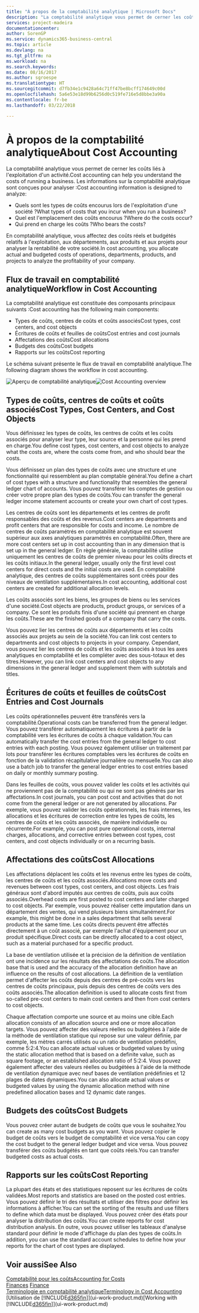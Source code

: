 ```yaml
---
title: "À propos de la comptabilité analytique | Microsoft Docs"
description: "La comptabilité analytique vous permet de cerner les coûts liés à l'exploitation d'un activié."
services: project-madeira
documentationcenter: 
author: SorenGP
ms.service: dynamics365-business-central
ms.topic: article
ms.devlang: na
ms.tgt_pltfrm: na
ms.workload: na
ms.search.keywords: 
ms.date: 08/16/2017
ms.author: sgroespe
ms.translationtype: HT
ms.sourcegitcommit: d7fb34e1c9428a64c71ff47be8bcff174649c00d
ms.openlocfilehash: 5a6e53e18d99b6256d0c519fe716e5d8bbe3a90a
ms.contentlocale: fr-be
ms.lasthandoff: 03/22/2018

---
```

# <a name="about-cost-accounting"></a><span data-ttu-id="f8fc0-103">À propos de la comptabilité analytique</span><span class="sxs-lookup"><span data-stu-id="f8fc0-103">About Cost Accounting</span></span>
<span data-ttu-id="f8fc0-104">La comptabilité analytique vous permet de cerner les coûts liés à l'exploitation d'un activité.</span><span class="sxs-lookup"><span data-stu-id="f8fc0-104">Cost accounting can help you understand the costs of running a business.</span></span> <span data-ttu-id="f8fc0-105">Les informations sur la comptabilité analytique sont conçues pour analyser :</span><span class="sxs-lookup"><span data-stu-id="f8fc0-105">Cost accounting information is designed to analyze:</span></span>  

-   <span data-ttu-id="f8fc0-106">Quels sont les types de coûts encourus lors de l'exploitation d'une société ?</span><span class="sxs-lookup"><span data-stu-id="f8fc0-106">What types of costs that you incur when you run a business?</span></span>  
-   <span data-ttu-id="f8fc0-107">Quel est l'emplacement des coûts encourus ?</span><span class="sxs-lookup"><span data-stu-id="f8fc0-107">Where do the costs occur?</span></span>  
-   <span data-ttu-id="f8fc0-108">Qui prend en charge les coûts ?</span><span class="sxs-lookup"><span data-stu-id="f8fc0-108">Who bears the costs?</span></span>  

<span data-ttu-id="f8fc0-109">En comptabilité analytique, vous affectez des coûts réels et budgétés relatifs à l'exploitation, aux départements, aux produits et aux projets pour analyser la rentabilité de votre société.</span><span class="sxs-lookup"><span data-stu-id="f8fc0-109">In cost accounting, you allocate actual and budgeted costs of operations, departments, products, and projects to analyze the profitability of your company.</span></span>  

## <a name="workflow-in-cost-accounting"></a><span data-ttu-id="f8fc0-110">Flux de travail en comptabilité analytique</span><span class="sxs-lookup"><span data-stu-id="f8fc0-110">Workflow in Cost Accounting</span></span>  
<span data-ttu-id="f8fc0-111">La comptabilité analytique est constituée des composants principaux suivants :</span><span class="sxs-lookup"><span data-stu-id="f8fc0-111">Cost accounting has the following main components:</span></span>  

-   <span data-ttu-id="f8fc0-112">Types de coûts, centres de coûts et coûts associés</span><span class="sxs-lookup"><span data-stu-id="f8fc0-112">Cost types, cost centers, and cost objects</span></span>  
-   <span data-ttu-id="f8fc0-113">Écritures de coûts et feuilles de coûts</span><span class="sxs-lookup"><span data-stu-id="f8fc0-113">Cost entries and cost journals</span></span>  
-   <span data-ttu-id="f8fc0-114">Affectations des coûts</span><span class="sxs-lookup"><span data-stu-id="f8fc0-114">Cost allocations</span></span>  
-   <span data-ttu-id="f8fc0-115">Budgets des coûts</span><span class="sxs-lookup"><span data-stu-id="f8fc0-115">Cost budgets</span></span>
-   <span data-ttu-id="f8fc0-116">Rapports sur les coûts</span><span class="sxs-lookup"><span data-stu-id="f8fc0-116">Cost reporting</span></span>  

<span data-ttu-id="f8fc0-117">Le schéma suivant présente le flux de travail en comptabilité analytique.</span><span class="sxs-lookup"><span data-stu-id="f8fc0-117">The following diagram shows the workflow in cost accounting.</span></span>  

<span data-ttu-id="f8fc0-118">![Aperçu de comptabilité analytique](media/costaccountingoverview.png "CostAccountingOverview")</span><span class="sxs-lookup"><span data-stu-id="f8fc0-118">![Cost Accounting overview](media/costaccountingoverview.png "CostAccountingOverview")</span></span>  

## <a name="cost-types-cost-centers-and-cost-objects"></a><span data-ttu-id="f8fc0-119">Types de coûts, centres de coûts et coûts associés</span><span class="sxs-lookup"><span data-stu-id="f8fc0-119">Cost Types, Cost Centers, and Cost Objects</span></span>  
<span data-ttu-id="f8fc0-120">Vous définissez les types de coûts, les centres de coûts et les coûts associés pour analyser leur type, leur source et la personne qui les prend en charge.</span><span class="sxs-lookup"><span data-stu-id="f8fc0-120">You define cost types, cost centers, and cost objects to analyze what the costs are, where the costs come from, and who should bear the costs.</span></span>  

<span data-ttu-id="f8fc0-121">Vous définissez un plan des types de coûts avec une structure et une fonctionnalité qui ressemblent au plan comptable général.</span><span class="sxs-lookup"><span data-stu-id="f8fc0-121">You define a chart of cost types with a structure and functionality that resembles the general ledger chart of accounts.</span></span> <span data-ttu-id="f8fc0-122">Vous pouvez transférer les comptes de gestion ou créer votre propre plan des types de coûts.</span><span class="sxs-lookup"><span data-stu-id="f8fc0-122">You can transfer the general ledger income statement accounts or create your own chart of cost types.</span></span>  

<span data-ttu-id="f8fc0-123">Les centres de coûts sont les départements et les centres de profit responsables des coûts et des revenus.</span><span class="sxs-lookup"><span data-stu-id="f8fc0-123">Cost centers are departments and profit centers that are responsible for costs and income.</span></span> <span data-ttu-id="f8fc0-124">Le nombre de centres de coûts paramétrés en comptabilité analytique est souvent supérieur aux axes analytiques paramétrés en comptabilité.</span><span class="sxs-lookup"><span data-stu-id="f8fc0-124">Often, there are more cost centers set up in cost accounting than in any dimension that is set up in the general ledger.</span></span> <span data-ttu-id="f8fc0-125">En règle générale, la comptabilité utilise uniquement les centres de coûts de premier niveau pour les coûts directs et les coûts initiaux.</span><span class="sxs-lookup"><span data-stu-id="f8fc0-125">In the general ledger, usually only the first level cost centers for direct costs and the initial costs are used.</span></span> <span data-ttu-id="f8fc0-126">En comptabilité analytique, des centres de coûts supplémentaires sont créés pour des niveaux de ventilation supplémentaires.</span><span class="sxs-lookup"><span data-stu-id="f8fc0-126">In cost accounting, additional cost centers are created for additional allocation levels.</span></span>  

<span data-ttu-id="f8fc0-127">Les coûts associés sont les biens, les groupes de biens ou les services d'une société.</span><span class="sxs-lookup"><span data-stu-id="f8fc0-127">Cost objects are products, product groups, or services of a company.</span></span> <span data-ttu-id="f8fc0-128">Ce sont les produits finis d'une société qui prennent en charge les coûts.</span><span class="sxs-lookup"><span data-stu-id="f8fc0-128">These are the finished goods of a company that carry the costs.</span></span>  

<span data-ttu-id="f8fc0-129">Vous pouvez lier les centres de coûts aux départements et les coûts associés aux projets au sein de la société.</span><span class="sxs-lookup"><span data-stu-id="f8fc0-129">You can link cost centers to departments and cost objects to projects in your company.</span></span> <span data-ttu-id="f8fc0-130">Cependant, vous pouvez lier les centres de coûts et les coûts associés à tous les axes analytiques en comptabilité et les compléter avec des sous-totaux et des titres.</span><span class="sxs-lookup"><span data-stu-id="f8fc0-130">However, you can link cost centers and cost objects to any dimensions in the general ledger and supplement them with subtotals and titles.</span></span>  

## <a name="cost-entries-and-cost-journals"></a><span data-ttu-id="f8fc0-131">Écritures de coûts et feuilles de coûts</span><span class="sxs-lookup"><span data-stu-id="f8fc0-131">Cost Entries and Cost Journals</span></span>  
<span data-ttu-id="f8fc0-132">Les coûts opérationnelles peuvent être transférés vers la comptabilité.</span><span class="sxs-lookup"><span data-stu-id="f8fc0-132">Operational costs can be transferred from the general ledger.</span></span> <span data-ttu-id="f8fc0-133">Vous pouvez transférer automatiquement les écritures à partir de la comptabilité vers les écritures de coûts à chaque validation.</span><span class="sxs-lookup"><span data-stu-id="f8fc0-133">You can automatically transfer the cost entries from the general ledger to cost entries with each posting.</span></span> <span data-ttu-id="f8fc0-134">Vous pouvez également utiliser un traitement par lots pour transférer les écritures comptables vers les écritures de coûts en fonction de la validation récapitulative journalière ou mensuelle.</span><span class="sxs-lookup"><span data-stu-id="f8fc0-134">You can also use a batch job to transfer the general ledger entries to cost entries based on daily or monthly summary posting.</span></span>  

<span data-ttu-id="f8fc0-135">Dans les feuilles de coûts, vous pouvez valider les coûts et les activités qui ne proviennent pas de la comptabilité ou qui ne sont pas générés par les affectations.</span><span class="sxs-lookup"><span data-stu-id="f8fc0-135">In cost journals, you can post cost and activities that do not come from the general ledger or are not generated by allocations.</span></span> <span data-ttu-id="f8fc0-136">Par exemple, vous pouvez valider les coûts opérationnels, les frais internes, les allocations et les écritures de correction entre les types de coûts, les centres de coûts et les coûts associés, de manière individuelle ou récurrente.</span><span class="sxs-lookup"><span data-stu-id="f8fc0-136">For example, you can post pure operational costs, internal charges, allocations, and corrective entries between cost types, cost centers, and cost objects individually or on a recurring basis.</span></span>  

## <a name="cost-allocations"></a><span data-ttu-id="f8fc0-137">Affectations des coûts</span><span class="sxs-lookup"><span data-stu-id="f8fc0-137">Cost Allocations</span></span>  
<span data-ttu-id="f8fc0-138">Les affectations déplacent les coûts et les revenus entre les types de coûts, les centres de coûts et les coûts associés.</span><span class="sxs-lookup"><span data-stu-id="f8fc0-138">Allocations move costs and revenues between cost types, cost centers, and cost objects.</span></span> <span data-ttu-id="f8fc0-139">Les frais généraux sont d'abord imputés aux centres de coûts, puis aux coûts associés.</span><span class="sxs-lookup"><span data-stu-id="f8fc0-139">Overhead costs are first posted to cost centers and later charged to cost objects.</span></span> <span data-ttu-id="f8fc0-140">Par exemple, vous pouvez réaliser cette imputation dans un département des ventes, qui vend plusieurs biens simultanément.</span><span class="sxs-lookup"><span data-stu-id="f8fc0-140">For example, this might be done in a sales department that sells several products at the same time.</span></span> <span data-ttu-id="f8fc0-141">Les coûts directs peuvent être affectés directement à un coût associé, par exemple l'achat d'équipement pour un produit spécifique.</span><span class="sxs-lookup"><span data-stu-id="f8fc0-141">Direct costs can be directly allocated to a cost object, such as a material purchased for a specific product.</span></span>  

<span data-ttu-id="f8fc0-142">La base de ventilation utilisée et la précision de la définition de ventilation ont une incidence sur les résultats des affectations de coûts.</span><span class="sxs-lookup"><span data-stu-id="f8fc0-142">The allocation base that is used and the accuracy of the allocation definition have an influence on the results of cost allocations.</span></span> <span data-ttu-id="f8fc0-143">La définition de la ventilation permet d'affecter les coûts depuis des centres de pré-coûts vers les centres de coûts principaux, puis depuis des centres de coûts vers des coûts associés.</span><span class="sxs-lookup"><span data-stu-id="f8fc0-143">The allocation definition is used to allocate costs first from so-called pre-cost centers to main cost centers and then from cost centers to cost objects.</span></span>  

<span data-ttu-id="f8fc0-144">Chaque affectation comporte une source et au moins une cible.</span><span class="sxs-lookup"><span data-stu-id="f8fc0-144">Each allocation consists of an allocation source and one or more allocation targets.</span></span> <span data-ttu-id="f8fc0-145">Vous pouvez affecter des valeurs réelles ou budgétées à l'aide de la méthode de ventilation statique qui repose sur une valeur définie, par exemple, les mètres carrés utilisés ou un ratio de ventilation prédéfini, comme 5:2:4.</span><span class="sxs-lookup"><span data-stu-id="f8fc0-145">You can allocate actual values or budgeted values by using the static allocation method that is based on a definite value, such as square footage, or an established allocation ratio of 5:2:4.</span></span> <span data-ttu-id="f8fc0-146">Vous pouvez également affecter des valeurs réelles ou budgétées à l'aide de la méthode de ventilation dynamique avec neuf bases de ventilation prédéfinies et 12 plages de dates dynamiques.</span><span class="sxs-lookup"><span data-stu-id="f8fc0-146">You can also allocate actual values or budgeted values by using the dynamic allocation method with nine predefined allocation bases and 12 dynamic date ranges.</span></span>  

## <a name="cost-budgets"></a><span data-ttu-id="f8fc0-147">Budgets des coûts</span><span class="sxs-lookup"><span data-stu-id="f8fc0-147">Cost Budgets</span></span>  
<span data-ttu-id="f8fc0-148">Vous pouvez créer autant de budgets de coûts que vous le souhaitez.</span><span class="sxs-lookup"><span data-stu-id="f8fc0-148">You can create as many cost budgets as you want.</span></span> <span data-ttu-id="f8fc0-149">Vous pouvez copier le budget de coûts vers le budget de comptabilité et vice versa.</span><span class="sxs-lookup"><span data-stu-id="f8fc0-149">You can copy the cost budget to the general ledger budget and vice versa.</span></span> <span data-ttu-id="f8fc0-150">Vous pouvez transférer des coûts budgétés en tant que coûts réels.</span><span class="sxs-lookup"><span data-stu-id="f8fc0-150">You can transfer budgeted costs as actual costs.</span></span>  

## <a name="cost-reporting"></a><span data-ttu-id="f8fc0-151">Rapports sur les coûts</span><span class="sxs-lookup"><span data-stu-id="f8fc0-151">Cost Reporting</span></span>  
<span data-ttu-id="f8fc0-152">La plupart des états et des statistiques reposent sur les écritures de coûts validées.</span><span class="sxs-lookup"><span data-stu-id="f8fc0-152">Most reports and statistics are based on the posted cost entries.</span></span> <span data-ttu-id="f8fc0-153">Vous pouvez définir le tri des résultats et utiliser des filtres pour définir les informations à afficher.</span><span class="sxs-lookup"><span data-stu-id="f8fc0-153">You can set the sorting of the results and use filters to define which data must be displayed.</span></span> <span data-ttu-id="f8fc0-154">Vous pouvez créer des états pour analyser la distribution des coûts.</span><span class="sxs-lookup"><span data-stu-id="f8fc0-154">You can create reports for cost distribution analysis.</span></span> <span data-ttu-id="f8fc0-155">En outre, vous pouvez utiliser les tableaux d'analyse standard pour définir le mode d'affichage du plan des types de coûts.</span><span class="sxs-lookup"><span data-stu-id="f8fc0-155">In addition, you can use the standard account schedules to define how your reports for the chart of cost types are displayed.</span></span>  

## <a name="see-also"></a><span data-ttu-id="f8fc0-156">Voir aussi</span><span class="sxs-lookup"><span data-stu-id="f8fc0-156">See Also</span></span>  
 [<span data-ttu-id="f8fc0-157">Comptabilité pour les coûts</span><span class="sxs-lookup"><span data-stu-id="f8fc0-157">Accounting for Costs</span></span>](finance-manage-cost-accounting.md)  
 <span data-ttu-id="f8fc0-158">[Finances](finance.md) </span><span class="sxs-lookup"><span data-stu-id="f8fc0-158">[Finance](finance.md) </span></span>  
 [<span data-ttu-id="f8fc0-159">Terminologie en comptabilité analytique</span><span class="sxs-lookup"><span data-stu-id="f8fc0-159">Terminology in Cost Accounting</span></span>](finance-terminology-in-cost-accounting.md)  
 <span data-ttu-id="f8fc0-160">[Utilisation de [!INCLUDE[d365fin](includes/d365fin_md.md)]](ui-work-product.md)</span><span class="sxs-lookup"><span data-stu-id="f8fc0-160">[Working with [!INCLUDE[d365fin](includes/d365fin_md.md)]](ui-work-product.md)</span></span>

